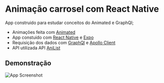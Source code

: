 
# Animação carrosel com React Native

App construido para estudar conceitos do Animated e GraphQl;

- Animações feita com [Animated](https://reactnative.dev/docs/animated)
- App constuido com [React Native](https://reactnative.dev/docs) e [Expo](https://docs.expo.dev/)
- Requisição dos dados com [GraphQl](https://graphql.org/) e [Apollo Client](GraphQl)
- API utilizada API [AniList](https://graphql.anilist.co)



## Demonstração

![App Screenshot](https://res.cloudinary.com/sk84all/image/upload/c_thumb,w_200,g_face/v1693433110/GitHub%20Projects/video5152384682590995220-min_1_kpfb6l.gif)